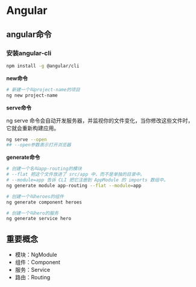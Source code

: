 # Angular

## angular命令

### 安装angular-cli

```bash
npm install -g @angular/cli
```

**new命令**

```bash
# 新建一个叫project-name的项目
ng new project-name
```

**serve命令**

ng serve 命令会自动开发服务器，并监视你的文件变化，当你修改这些文件时，它就会重新构建应用。

```bash
ng serve --open
## --open参数表示打开浏览器
```

**generate命令**

```bash
# 创建一个名叫app-routing的模块
# --flat 把这个文件放进了 src/app 中，而不是单独的目录中。
# --module=app 告诉 CLI 把它注册到 AppModule 的 imports 数组中。
ng generate module app-routing --flat --module=app

# 创建一个叫heroes的组件
ng generate component heroes

# 创建一个叫hero的服务
ng generate service hero
```

## 重要概念

* 模块：NgModule
* 组件：Component
* 服务：Service
* 路由：Routing



